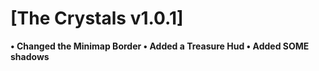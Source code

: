 # <b>[The Crystals v1.0.1]
•	Changed the Minimap Border
•	Added a Treasure Hud
•	Added SOME shadows 
